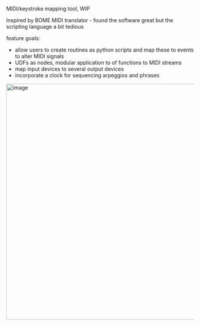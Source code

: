 MIDI/keystroke mapping tool, WIP

Inspired by BOME MIDI translator - found the software great but the scripting language a bit tedious

feature goals:
- allow users to create routines as python scripts and map these to events to alter MIDI signals
- UDFs as nodes, modular application to of functions to MIDI streams
- map input devices to several output devices
- incorporate a clock for sequencing arpeggios and phrases

<img width="980" height="630" alt="image" src="https://github.com/user-attachments/assets/12c8c221-3d57-453b-95df-9d3f0a49ef52" />


